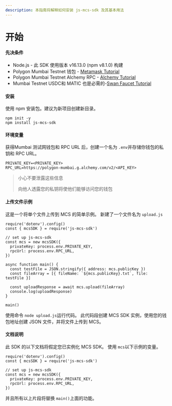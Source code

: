 ```yaml
---
description: 本指南将解释如何安装 js-mcs-sdk 及其基本用法
---
```


# 开始

#### 先决条件 <a href="#xian-jue-tiao-jian-1" id="xian-jue-tiao-jian-1"></a>

* Node.js - 此 SDK 使用版本 v16.13.0 (npm v8.1.0) 构建
* Polygon Mumbai Testnet 钱包 - [Metamask Tutorial](https://docs.filswan.com/multi-chain-storage/mcp-user-guide/setup-metamask)
* Polygon Mumbai Testnet Alchemy RPC - [Alchemy Tutorial](https://docs.filswan.com/multi-chain-storage/mcp-user-guide/configure-metamask-with-alchemy-rpc-url#alchemypolygontometamaskinstructions-2.createalchemymumbaipolygonrpc)
* Mumbai Testnet USDC和 MATIC 也是必需的-[Swan Faucet Tutorial](https://docs.filswan.com/development-resource/swan-token-contract/acquire-testnet-usdc-and-matic-tokens)

#### 安装 <a href="#an-zhuang-1" id="an-zhuang-1"></a>

使用 npm 安装包。建议为新项目创建新目录。

```shell
npm init -y
npm install js-mcs-sdk
```

#### 环境变量 <a href="#huan-jing-bian-liang" id="huan-jing-bian-liang"></a>

获得Mumbai 测试网钱包和 RPC URL 后，创建一个名为 `.env`并存储你钱包的私钥和 RPC URL。

```shell
PRIVATE_KEY=<PRIVATE_KEY>
RPC_URL=https://polygon-mumbai.g.alchemy.com/v2/<API_KEY>
```

> 小心不要泄露这些信息
>
> 向他人透露您的私钥将使他们能够访问您的钱包

#### 上传文件示例 <a href="#shang-chuan-wen-jian-shi-li" id="shang-chuan-wen-jian-shi-li"></a>

这是一个将单个文件上传到 MCS 的简单示例。 新建了一个文件名为 `upload.js`

```shell
require('dotenv').config()
const { mcsSDK } = require('js-mcs-sdk')

// set up js-mcs-sdk
const mcs = new mcsSDK({
  privateKey: process.env.PRIVATE_KEY,
  rpcUrl: process.env.RPC_URL,
})

async function main() {
  const testFile = JSON.stringify({ address: mcs.publicKey })
  const fileArray = [{ fileName: `${mcs.publicKey}.txt`, file: testFile }]

  const uploadResponse = await mcs.upload(fileArray)
  console.log(uploadResponse)
}

main()
```

使用命令 `node upload.js`运行代码。 此代码段创建 MCS SDK 实例，使用您的钱包地址创建 JSON 文件，并将文件上传到 MCS。

#### 文档说明 <a href="#wen-dang-shuo-ming" id="wen-dang-shuo-ming"></a>

此 SDK 的以下文档将假定您已实例化 MCS SDK。 使用 `mcs`以下示例的变量。

```shell
require('dotenv').config()
const { mcsSDK } = require('js-mcs-sdk')

// set up js-mcs-sdk
const mcs = new mcsSDK({
  privateKey: process.env.PRIVATE_KEY,
  rpcUrl: process.env.RPC_URL,
})
```

并且所有以上片段将替换 `main()`上面的功能。
